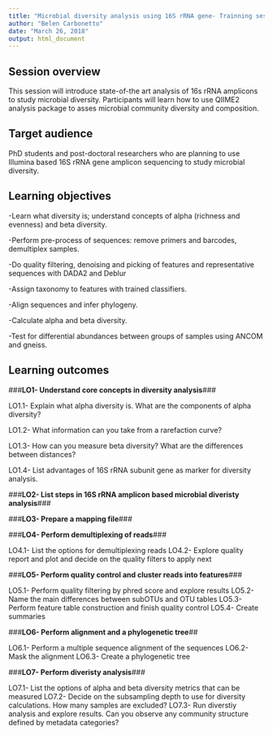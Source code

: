```yaml
---
title: "Microbial diversity analysis using 16S rRNA gene- Trainning session with QIIME2"
author: "Belen Carbonetto"
date: "March 26, 2018"
output: html_document
---
```

## Session overview

This session will introduce state-of-the art analysis of 16s rRNA amplicons to study microbial diversity. Participants will learn how to use QIIME2 analysis package to asses microbial community diversity and composition.

## Target audience

PhD students and post-doctoral researchers who are planning to use Illumina based 16S rRNA gene amplicon sequencing to study microbial diversity.

## Learning objectives

-Learn what diversity is; understand concepts of alpha (richness and evenness) and beta diversity.

-Perform pre-process of sequences: remove primers and barcodes, demultiplex samples.

-Do quality filtering, denoising and picking of features and representative sequences with DADA2 and Deblur

-Assign taxonomy to features with trained classifiers.

-Align sequences and infer phylogeny.

-Calculate alpha and beta diversity.

-Test for differential abundances between groups of samples using  ANCOM and gneiss.

## Learning outcomes

###**LO1- Understand core concepts in diversity analysis**###
 
 LO1.1- Explain what alpha diversity is. What are the components of alpha diversity?
 
 LO1.2- What information can you take from a rarefaction curve?
 
 LO1.3- How can you measure beta diversity? What are the differences between distances?
 
 LO1.4- List advantages of 16S rRNA subunit gene as marker for diversity analysis.
 
###**LO2- List steps in 16S rRNA amplicon based microbial diveristy analysis**###

###**LO3- Prepare a mapping file**###

###**LO4- Perform demultiplexing of reads**###

 LO4.1- List the options for demultiplexing reads
 LO4.2- Explore quality report and plot and decide on the quality filters to apply next
 
###**LO5- Perform quality control and cluster reads into features**###

 LO5.1- Perform quality filtering by phred score and explore results
 LO5.2- Name the main differences between subOTUs and OTU tables
 LO5.3- Perform feature table construction and finish quality control
 LO5.4- Create summaries
 
###**LO6- Perform alignment and a phylogenetic tree**##

 LO6.1- Perform a multiple sequence alignment of the sequences
 LO6.2- Mask the alignment
 LO6.3- Create a phylogenetic tree
 
###**LO7- Perform diveristy analysis**###

 LO7.1- List the options of alpha and beta diversity metrics that can be measured
 LO7.2- Decide on the subsampling depth to use for diversity calculations. How many samples are excluded?
 LO7.3- Run diverstiy analysis and explore results. 
          Can you observe any community structure defined by metadata categories?
